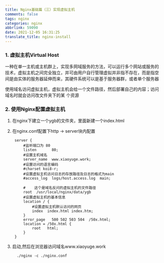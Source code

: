 ```yaml
---
title: Nginx基础篇（三）实现虚拟主机
comments: false
tags: nginx
categories: nginx
abbrlink: 59090
date: 2021-12-05 16:31:25
translate_title: nginx-install
---
```

### 1. 虚拟主机Virtual Host
一种在单一主机或主机群上，实现多网域服务的方法，可以运行多个网站或服务的技术，虚拟主机之间完全独立，并可由用户自行管理虚拟并非指不存在，而是指空间是由实体的服务器延伸而来，其硬件系统可以是基于服务器群，或者单个服务器

使用域名访问虚拟主机，虚拟主机会给一个文件路径，然后部署自己的内容；访问域名时就会访问改文件夹下的某 个资源

### 2. 使用Nginx配置虚拟主机
1. 在nginx下建立一个ygb的文件夹，里面新建一个index.html
2. 在nginx.conf配置下http -> server块内配置
   ```text
    server {
        #监听端口为 80
        listen       80;
        #设置主机域名
        server_name  www.xiaoyuge.work;
        #设置访问的语言编码
        #charset koi8-r;
        #设置虚拟主机访问日志的存放路径及日志的格式为main
        #access_log  logs/host.access.log  main;
   
        #    这个是域名反问的虚拟主机的文件路径
        root  /usr/local/nginx/data/ygb
        #设置虚拟主机的基本信息
        location / {
            #设置虚拟主机默认访问的网页
            index  index.html index.htm;
        }
        error_page   500 502 503 504  /50x.html;
        location = /50x.html {
            root   html;
        }
    }
   ```

3. 启动,然后在浏览器访问域名www.xiaoyuge.work
    ```shell
      ./nginx -c ./nginx.conf
   ```